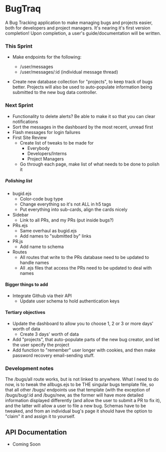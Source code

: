 # BugTraq

A Bug Tracking application to make managing bugs and projects easier, both for developers and project managers. It's nearing it's first version completion! Upon completion, a user's guide/documentation will be written.

### This Sprint

+ Make endpoints for the following:
    + /user/messages
    + /user/messages/:id (individual message thread)

+ Create new database collection for "projects", to keep track of bugs better. Projects will also be used to auto-populate information being submitted to the new bug data controller.

### Next Sprint

+ Functionality to delete alerts? Be able to make it so that you can clear notifications
+ Sort the messages in the dashboard by the most recent, unread first
+ Flash messages for login failures
+ First Site Review
    + Create list of tweaks to be made for 
        + Everybody
        + Developers/Interns
        + Project Managers
    + Go through each page, make list of what needs to be done to polish it


##### Polishing list
+ bugid.ejs
    + Color-code bug type
    + Change everything so it's not ALL in h5 tags
    + Put everything into sub-cards, align the cards nicely
+ Sidebar
    + Link to all PRs, and my PRs (put inside bugs?)
+ PRs.ejs
    + Same overhaul as bugid.ejs
    + Add names to "submitted by" links
+ PR.js
    + Add name to schema
+ Routes
    + All routes that write to the PRs database need to be updated to handle names
    + All .ejs files that access the PRs need to be updated to deal with names


#### Bigger things to add

+ Integrate Github via their API
    + Update user schema to hold authentication keys

#### Tertiary objectives

+ Update the dashboard to allow you to choose 1, 2 or 3 or more days' worth of data
    + Create 3 days' worth of data
+ Add "projects", that auto-populate parts of the new bug creator, and let the user specify the project
+ Add function to "remember" user longer with cookies, and then make password recovery email-sending stuff.

### Development notes

The /bugs/all route works, but is not linked to anywhere. What I need to do now, is to tweak the allbugs.ejs to be THE singular bugs template file, so that all other /bugs/ endpoints use that template (with the exception of /bugs/bug/:id and /bugs/new, as the former will have more detailed information displayed differently (and allow the user to submit a PR to fix it), and the latter will allow a user to file a new bug. Schemas have to be tweaked, and from an individual bug's page it should have the option to "claim" it and assign it to yourself.

## API Documentation

+ Coming Soon
